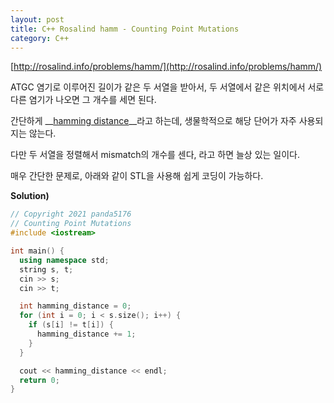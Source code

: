 ```yaml
---
layout: post
title: C++ Rosalind hamm - Counting Point Mutations
category: C++
---
```


[http://rosalind.info/problems/hamm/](http://rosalind.info/problems/hamm/)

ATGC 염기로 이루어진 길이가 같은 두 서열을 받아서, 두 서열에서 같은 위치에서 서로 다른 염기가 나오면 그 개수를 세면 된다.

간단하게 __[hamming distance](https://ko.wikipedia.org/wiki/%ED%95%B4%EB%B0%8D_%EA%B1%B0%EB%A6%AC)__라고 하는데, 생물학적으로 해당 단어가 자주 사용되지는 않는다.

다만 두 서열을 정렬해서 mismatch의 개수를 센다, 라고 하면 늘상 있는 일이다.

매우 간단한 문제로, 아래와 같이 STL을 사용해 쉽게 코딩이 가능하다.

<!--description-->

**Solution)**

```c++
// Copyright 2021 panda5176
// Counting Point Mutations
#include <iostream>

int main() {
  using namespace std;
  string s, t;
  cin >> s;
  cin >> t;

  int hamming_distance = 0;
  for (int i = 0; i < s.size(); i++) {
    if (s[i] != t[i]) {
      hamming_distance += 1;
    }
  }

  cout << hamming_distance << endl;
  return 0;
}
```
